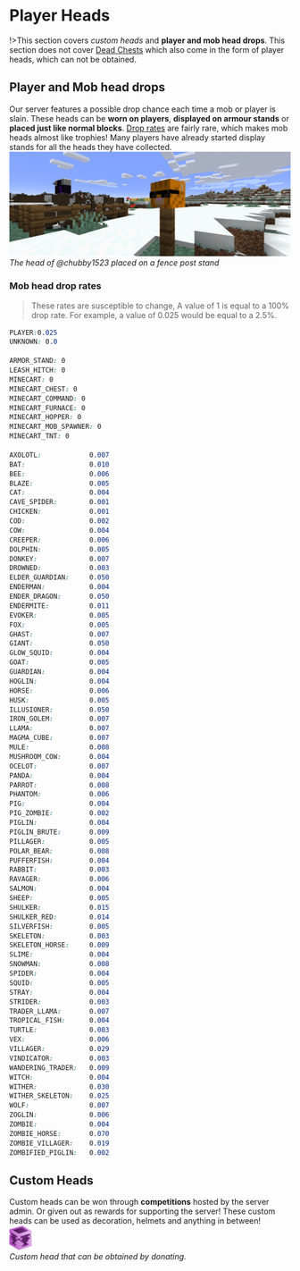 # Player Heads
!>This section covers *custom heads* and **player and mob head drops**. This section does not cover [Dead Chests]() which also come in the form of player heads, which can not be obtained.
## Player and Mob head drops
Our server features a possible drop chance each time a mob or player is slain. These heads can be **worn on players**, **displayed on armour stands** or **placed just like normal blocks**. [Drop rates](#Mob-head-drop-rates) are fairly rare, which makes mob heads almost like trophies! Many players have already started display stands for all the heads they have collected.
![](_media\playerheadexample.png) *The head of @chubby1523 placed on a fence post stand*

### Mob head drop rates
> These rates are susceptible to change, A value of 1 is equal to a 100% drop rate. For example, a value of 0.025 would be equal to a 2.5%.
```css
PLAYER:0.025
UNKNOWN: 0.0

ARMOR_STAND: 0
LEASH_HITCH: 0
MINECART: 0
MINECART_CHEST: 0
MINECART_COMMAND: 0
MINECART_FURNACE: 0
MINECART_HOPPER: 0
MINECART_MOB_SPAWNER: 0
MINECART_TNT: 0

AXOLOTL:            0.007
BAT:                0.010
BEE:                0.006
BLAZE:              0.005
CAT:                0.004
CAVE_SPIDER:        0.001
CHICKEN:            0.001
COD:                0.002
COW:                0.004
CREEPER:            0.006
DOLPHIN:            0.005
DONKEY:             0.007
DROWNED:            0.003
ELDER_GUARDIAN:     0.050
ENDERMAN:           0.004
ENDER_DRAGON:       0.050
ENDERMITE:          0.011
EVOKER:             0.005
FOX:                0.005
GHAST:              0.007
GIANT:              0.050
GLOW_SQUID:         0.004
GOAT:               0.005
GUARDIAN:           0.004
HOGLIN:             0.004
HORSE:              0.006
HUSK:               0.005
ILLUSIONER:         0.050
IRON_GOLEM:         0.007
LLAMA:              0.007
MAGMA_CUBE:         0.007
MULE:               0.008
MUSHROOM_COW:       0.004
OCELOT:             0.007
PANDA:              0.004
PARROT:             0.008
PHANTOM:            0.006
PIG:                0.004
PIG_ZOMBIE:         0.002
PIGLIN:             0.004
PIGLIN_BRUTE:       0.009
PILLAGER:           0.005
POLAR_BEAR:         0.008
PUFFERFISH:         0.004
RABBIT:             0.003
RAVAGER:            0.006
SALMON:             0.004
SHEEP:              0.005
SHULKER:            0.015
SHULKER_RED:        0.014
SILVERFISH:         0.005
SKELETON:           0.003
SKELETON_HORSE:     0.009
SLIME:              0.004
SNOWMAN:            0.008
SPIDER:             0.004
SQUID:              0.005
STRAY:              0.004
STRIDER:            0.003
TRADER_LLAMA:       0.007
TROPICAL_FISH:      0.004
TURTLE:             0.003
VEX:                0.006
VILLAGER:           0.029
VINDICATOR:         0.003
WANDERING_TRADER:   0.009
WITCH:              0.004
WITHER:             0.030
WITHER_SKELETON:    0.025
WOLF:               0.007
ZOGLIN:             0.006
ZOMBIE:             0.004
ZOMBIE_HORSE:       0.070
ZOMBIE_VILLAGER:    0.019
ZOMBIFIED_PIGLIN:   0.002
```
## Custom Heads
Custom heads can be won through **competitions** hosted by the server admin. Or given out as rewards for supporting the server!  These custom heads can be used as decoration, helmets and anything in between! </br>![](_media\883376968098275388.png) </br>*Custom head that can be obtained by donating.*